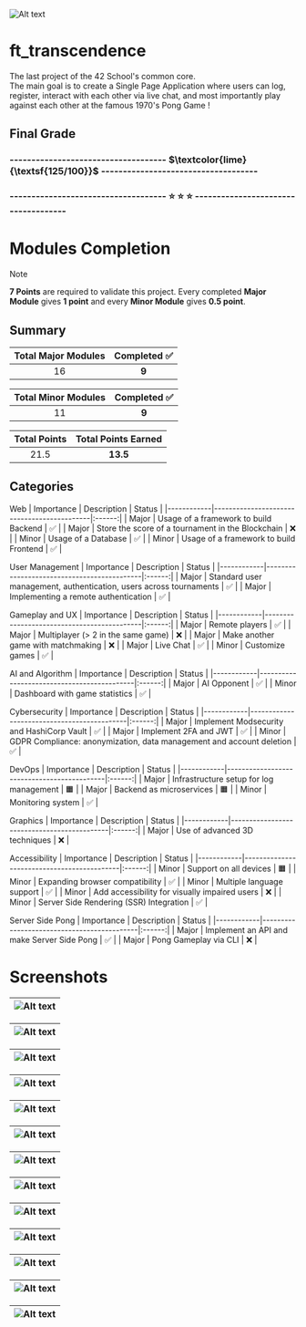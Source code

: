 ![Alt text](screenshots/game_icon_invert.png)

# ft_transcendence

The last project of the 42 School's common core.</br>
The main goal is to create a Single Page Application where users can log, register, interact with each other via live chat, and most importantly play against each other at the famous 1970's Pong Game ! </br>

## Final Grade
### ------------------------------------   $\textcolor{lime}{\textsf{125/100}}$    ------------------------------------</br>
### ------------------------------------   ⭐  ⭐  ⭐   ------------------------------------</br>

# Modules Completion

>[!NOTE]
>**7 Points** are required to validate this project. Every completed **Major Module** gives **1 point** and every **Minor Module** gives **0.5 point**.

## Summary
| Total Major Modules | Completed ✅ |
|:-------------:|:------------:|
| 16 | **9** |

| Total Minor Modules | Completed ✅ |
|:-------------:|:------------:|
| 11 | **9** |

| Total Points | Total Points Earned |
|:------------:|:------------:
| 21.5 | **13.5** |

## Categories

Web
| Importance | Description                                | Status |
|------------|--------------------------------------------|:------:|
| Major      | Usage of a framework to build Backend      |   ✅   |
| Major      | Store the score of a tournament in the Blockchain |   ❌   |
| Minor      | Usage of a Database                       |   ✅   |
| Minor      | Usage of a framework to build Frontend     |   ✅   |

User Management
| Importance | Description                                | Status |
|------------|--------------------------------------------|:------:|
| Major      | Standard user management, authentication, users across tournaments |   ✅   |
| Major      | Implementing a remote authentication       |   ✅   |

Gameplay and UX
| Importance | Description                                | Status |
|------------|--------------------------------------------|:------:|
| Major      | Remote players                             |   ✅   |
| Major      | Multiplayer (> 2 in the same game)         |   ❌   |
| Major      | Make another game with matchmaking         |   ❌   |
| Major      | Live Chat                                  |   ✅   |
| Minor      | Customize games                            |   ✅   |

AI and Algorithm
| Importance | Description                                | Status |
|------------|--------------------------------------------|:------:|
| Major      | AI Opponent                                |   ✅   |
| Minor      | Dashboard with game statistics             |   ✅   |

Cybersecurity
| Importance | Description                                | Status |
|------------|--------------------------------------------|:------:|
| Major      | Implement Modsecurity and HashiCorp Vault  |   ✅   |
| Major      | Implement 2FA and JWT                      |   ✅   |
| Minor      | GDPR Compliance: anonymization, data management and account deletion |   ✅   |

DevOps
| Importance | Description                                | Status |
|------------|--------------------------------------------|:------:|
| Major      | Infrastructure setup for log management    |   🟧   |
| Major      | Backend as microservices                   |   🟧   |
| Minor      | Monitoring system                          |   ✅   |

Graphics
| Importance | Description                                | Status |
|------------|--------------------------------------------|:------:|
| Major      | Use of advanced 3D techniques              |   ❌   |

Accessibility
| Importance | Description                                | Status |
|------------|--------------------------------------------|:------:|
| Minor      | Support on all devices                     |   🟧   |
| Minor      | Expanding browser compatibility            |   ✅   |
| Minor      | Multiple language support                  |   ✅   |
| Minor      | Add accessibility for visually impaired users |   ❌   |
| Minor      | Server Side Rendering (SSR) Integration    |   ✅   |

Server Side Pong
| Importance | Description                                | Status |
|------------|--------------------------------------------|:------:|
| Major      | Implement an API and make Server Side Pong |   ✅   |
| Major      | Pong Gameplay via CLI                      |   ❌   |


# Screenshots

| ![Alt text](screenshots/login.png) |
| - |

| ![Alt text](screenshots/lobby.png) |
| - |

| ![Alt text](screenshots/customize.png) |
| - |

| ![Alt text](screenshots/gamelobby.png) |
| - |

| ![Alt text](screenshots/game.png) |
| - |

| ![Alt text](screenshots/profile.png) |
| - |

| ![Alt text](screenshots/social.png) |
| - |

| ![Alt text](screenshots/leaderboard.png) |
| - |

| ![Alt text](screenshots/settings.png) |
| - |

| ![Alt text](screenshots/2fa.png) |
| - |

| ![Alt text](screenshots/about.png) |
| - |

| ![Alt text](screenshots/tos.png) |
| - |

| ![Alt text](screenshots/privacy.png) |
| - |




